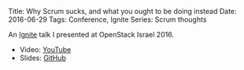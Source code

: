 Title: Why Scrum sucks, and what you ought to be doing instead
Date: 2016-06-29
Tags: Conference, Ignite
Series: Scrum thoughts

An [Ignite](https://en.wikipedia.org/wiki/Ignite_(event)) talk I
presented at OpenStack Israel 2016.

<!--break-->

* Video: [YouTube](https://youtu.be/FTM_-H1cPNE)
* Slides: [GitHub](https://fghaas.github.io/openstackisrael2016-ignite/)
